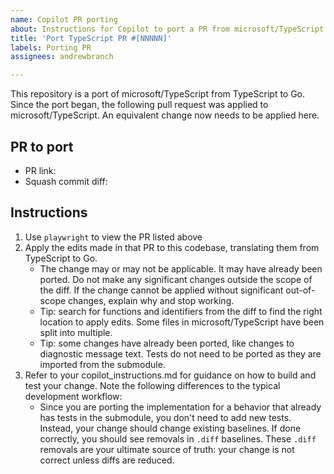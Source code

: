 ```yaml
---
name: Copilot PR porting
about: Instructions for Copilot to port a PR from microsoft/TypeScript
title: 'Port TypeScript PR #[NNNNN]'
labels: Porting PR
assignees: andrewbranch

---
```


This repository is a port of microsoft/TypeScript from TypeScript to Go. Since the port began, the following pull request was applied to microsoft/TypeScript. An equivalent change now needs to be applied here.

## PR to port
- PR link: <!-- https://github.com/microsoft/TypeScript/pull/NNNNN -->
- Squash commit diff: <!-- Copy the squash commit link and append ".patch", e.g. https://github.com/microsoft/TypeScript/commit/a271797c1a95494e5f7aa8075c01941ad25cad08.patch -->

## Instructions

1. Use `playwright` to view the PR listed above
2. Apply the edits made in that PR to this codebase, translating them from TypeScript to Go.
   - The change may or may not be applicable. It may have already been ported. Do not make any significant changes outside the scope of the diff. If the change cannot be applied without significant out-of-scope changes, explain why and stop working.
   - Tip: search for functions and identifiers from the diff to find the right location to apply edits. Some files in microsoft/TypeScript have been split into multiple.
   - Tip: some changes have already been ported, like changes to diagnostic message text. Tests do not need to be ported as they are imported from the submodule.
3. Refer to your copilot_instructions.md for guidance on how to build and test your change. Note the following differences to the typical development workflow:
   - Since you are porting the implementation for a behavior that already has tests in the submodule, you don't need to add new tests. Instead, your change should change existing baselines. If done correctly, you should see removals in `.diff` baselines. These `.diff` removals are your ultimate source of truth: your change is not correct unless diffs are reduced.
